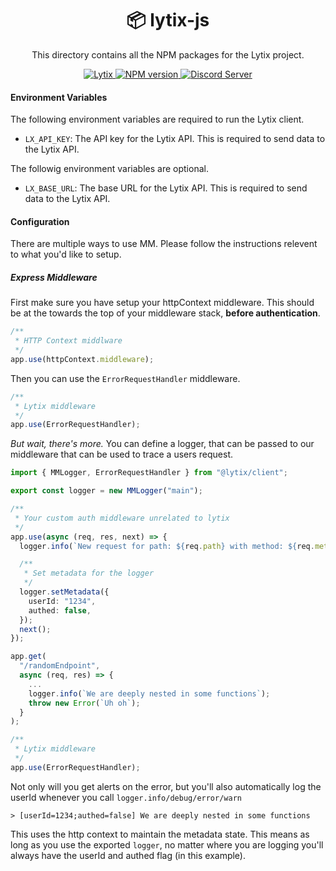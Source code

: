 <h1 align="center">
    📦 lytix-js
</h1>
<p align="center">
This directory contains all the NPM packages for the Lytix project.
</p>
<p align="center">
    <a href="https://lytix.co">
        <img src="https://img.shields.io/badge/Visit%20Us-Lytix-brightgreen" alt="Lytix">
    </a>  
    <a href="https://badge.fury.io/js/@lytix%2Fclient">
        <img src="https://badge.fury.io/js/@lytix%2Fclient.svg" alt="NPM version">
    </a>
    <a href="https://discord.gg/8TCbHsSe">
        <img src="https://img.shields.io/badge/Join%20our%20community-Discord-blue" alt="Discord Server">
    </a>
</p>


#### Environment Variables

The following environment variables are required to run the Lytix client.

- `LX_API_KEY`: The API key for the Lytix API. This is required to send data to the Lytix API.

The followig environment variables are optional.

- `LX_BASE_URL`: The base URL for the Lytix API. This is required to send data to the Lytix API.

#### Configuration

There are multiple ways to use MM. Please follow the instructions relevent to what you'd like to setup.

##### Express Middleware

First make sure you have setup your httpContext middleware. This should be at the towards the top of your middleware stack, **before authentication**.

```ts
/**
 * HTTP Context middlware
 */
app.use(httpContext.middleware);
```

Then you can use the `ErrorRequestHandler` middleware.

```ts
/**
 * Lytix middleware
 */
app.use(ErrorRequestHandler);
```

_But wait, there's more._ You can define a logger, that can be passed to our middleware that can be used to trace a users request.

```ts
import { MMLogger, ErrorRequestHandler } from "@lytix/client";

export const logger = new MMLogger("main");

/**
 * Your custom auth middleware unrelated to lytix
 */
app.use(async (req, res, next) => {
  logger.info(`New request for path: ${req.path} with method: ${req.method}`);

  /**
   * Set metadata for the logger
   */
  logger.setMetadata({
    userId: "1234",
    authed: false,
  });
  next();
});

app.get(
  "/randomEndpoint",
  async (req, res) => {
    ...
    logger.info(`We are deeply nested in some functions`);
    throw new Error(`Uh oh`);
  }
);

/**
 * Lytix middleware
 */
app.use(ErrorRequestHandler);
```

Not only will you get alerts on the error, but you'll also automatically log the userId whenever you call `logger.info/debug/error/warn`

```
> [userId=1234;authed=false] We are deeply nested in some functions
```

This uses the http context to maintain the metadata state. This means as long as you use the exported `logger`, no matter where you are logging you'll always have the userId and authed flag (in this example).
